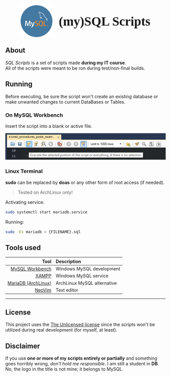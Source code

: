 <h1 style="height: 100px; display: flex; align-items: center; gap:20px; justify-content: center; font-family: 'Raleway'; font-size: 40px; font-weight: 600">
    <img src="img/mysql_logo.png" width="100">
    (my)SQL Scripts
</h1>

## About

_SQL Scripts_ is a set of scripts made **during my IT course**.  
All of the scripts were meant to be ron during test/non-final builds.

## Running

Before executing, be sure the script won't create an existing database or make unwanted changes to current DataBases or Tables.

### On MySQL Workbench

Insert the script into a blank or active file.

![how to](img/run_on_workbench.png)

### Linux Terminal

**sudo** can be replaced by **doas** or any other form of root access (if needed).

> Tested on ArchLinux only!

Activating service:

```sh
sudo systemctl start mariadb.service
```

Running:

```sh
sudo -Es mariadb < {FILENAME}.sql
```

## Tools used

| Tool                                                            | Description                 |
| --------------------------------------------------------------: | :-------------------------- |
| [MySQL Workbench](https://www.mysql.com/products/workbench/)    | Windows MySQL development   |
| [XAMPP](https://www.apachefriends.org/)                         | Windows MySQL service       |
| [MariaDB (ArchLinux)](https://wiki.archlinux.org/title/MariaDB) | ArchLinux MySQL alternative |
| [NeoVim](https://neovim.io/)                                    | Text editor                 |

---

## License

This project uses the [The Unlicensed license](LICENSE) since the scripts won't be utilized during real development (for myself, at least).  

## Disclaimer

If you use **one or more of my scripts entirely or partially** and something goes horribly wrong, _don't hold me responsible_. I am still a student in **DB**.  
No, the logo in the title is not mine; it belongs to MySQL.
